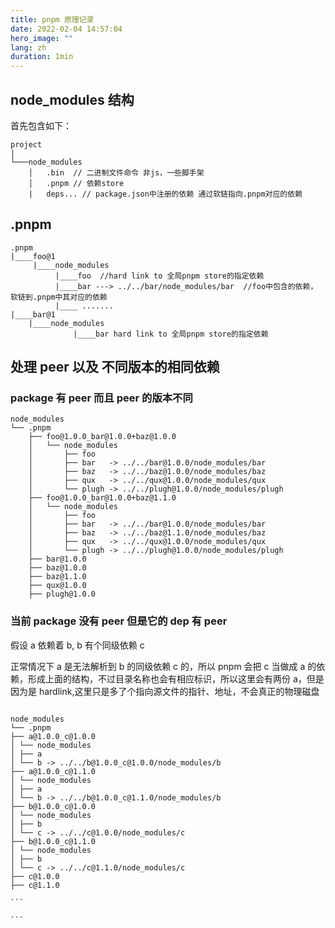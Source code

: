 ```yaml
---
title: pnpm 原理记录
date: 2022-02-04 14:57:04
hero_image: ""
lang: zh
duration: 1min
---
```


## node_modules 结构

首先包含如下：

```
project
|
└───node_modules
    │   .bin  // 二进制文件命令 非js，一些脚手架
    │   .pnpm // 依赖store
    |   deps... // package.json中注册的依赖 通过软链指向.pnpm对应的依赖
```

## .pnpm

```
.pnpm
|____foo@1
     |____node_modules
          |____foo  //hard link to 全局pnpm store的指定依赖
          |____bar ---> ../../bar/node_modules/bar  //foo中包含的依赖， 软链到.pnpm中其对应的依赖
          |____ .......
|____bar@1
    |____node_modules
              |____bar hard link to 全局pnpm store的指定依赖
```

## 处理 peer 以及 不同版本的相同依赖

### package 有 peer 而且 peer 的版本不同

```
node_modules
└── .pnpm
    ├── foo@1.0.0_bar@1.0.0+baz@1.0.0
    │   └── node_modules
    │       ├── foo
    │       ├── bar   -> ../../bar@1.0.0/node_modules/bar
    │       ├── baz   -> ../../baz@1.0.0/node_modules/baz
    │       ├── qux   -> ../../qux@1.0.0/node_modules/qux
    │       └── plugh -> ../../plugh@1.0.0/node_modules/plugh
    ├── foo@1.0.0_bar@1.0.0+baz@1.1.0
    │   └── node_modules
    │       ├── foo
    │       ├── bar   -> ../../bar@1.0.0/node_modules/bar
    │       ├── baz   -> ../../baz@1.1.0/node_modules/baz
    │       ├── qux   -> ../../qux@1.0.0/node_modules/qux
    │       └── plugh -> ../../plugh@1.0.0/node_modules/plugh
    ├── bar@1.0.0
    ├── baz@1.0.0
    ├── baz@1.1.0
    ├── qux@1.0.0
    ├── plugh@1.0.0

```

### 当前 package 没有 peer 但是它的 dep 有 peer

假设 a 依赖着 b, b 有个同级依赖 c

正常情况下 a 是无法解析到 b 的同级依赖 c 的，所以 pnpm 会把 c 当做成 a 的依赖，形成上面的结构，不过目录名称也会有相应标识，所以这里会有两份 a，但是因为是 hardlink,这里只是多了个指向源文件的指针、地址，不会真正的物理磁盘

````

node_modules
└── .pnpm
├── a@1.0.0_c@1.0.0
│ └── node_modules
│ ├── a
│ └── b -> ../../b@1.0.0_c@1.0.0/node_modules/b
├── a@1.0.0_c@1.1.0
│ └── node_modules
│ ├── a
│ └── b -> ../../b@1.0.0_c@1.1.0/node_modules/b
├── b@1.0.0_c@1.0.0
│ └── node_modules
│ ├── b
│ └── c -> ../../c@1.0.0/node_modules/c
├── b@1.0.0_c@1.1.0
│ └── node_modules
│ ├── b
│ └── c -> ../../c@1.1.0/node_modules/c
├── c@1.0.0
├── c@1.1.0

```

```
````
